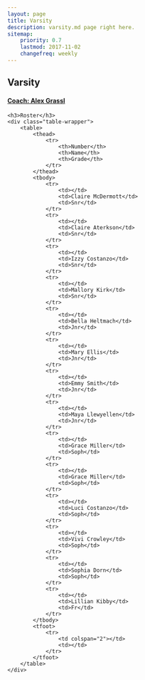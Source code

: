 ```yaml
---
layout: page
title: Varsity
description: varsity.md page right here.
sitemap:
    priority: 0.7
    lastmod: 2017-11-02
    changefreq: weekly
---
```

## Varsity
#### [Coach: Alex Grassl](mailto:alexandragrasslvb@gmail.com)


<div class="table-wrapper">

	

	<h3>Roster</h3>
	<div class="table-wrapper">
		<table>
			<thead>
				<tr>
					<th>Number</th>
					<th>Name</th>
					<th>Grade</th>
				</tr>
			</thead>
			<tbody>
				<tr>
					<td></td>
					<td>Claire McDermott</td>
					<td>Snr</td>
				</tr>
				<tr>
					<td></td>
					<td>Claire Aterkson</td>
					<td>Snr</td>
				</tr>
				<tr>
					<td></td>
					<td>Izzy Costanzo</td>
					<td>Snr</td>
				</tr>
				<tr>
					<td></td>
					<td>Mallory Kirk</td>
					<td>Snr</td>
				</tr>
				<tr>
					<td></td>
					<td>Bella Heltmach</td>
					<td>Jnr</td>
				</tr>
				<tr>
					<td></td>
					<td>Mary Ellis</td>
					<td>Jnr</td>
				</tr>
				<tr>
					<td></td>
					<td>Emmy Smith</td>
					<td>Jnr</td>
				</tr>
				<tr>
					<td></td>
					<td>Maya Llewyellen</td>
					<td>Jnr</td>
				</tr>
				<tr>
					<td></td>
					<td>Grace Miller</td>
					<td>Soph</td>
				</tr>
				<tr>
					<td></td>
					<td>Grace Miller</td>
					<td>Soph</td>
				</tr>
				<tr>
					<td></td>
					<td>Luci Costanzo</td>
					<td>Soph</td>
				</tr>
				<tr>
					<td></td>
					<td>Vivi Crowley</td>
					<td>Soph</td>
				</tr>
				<tr>
					<td></td>
					<td>Sophia Dorn</td>
					<td>Soph</td>
				</tr>
				<tr>
					<td></td>
					<td>Lillian Kibby</td>
					<td>Fr</td>
				</tr>
			</tbody>
			<tfoot>
				<tr>
					<td colspan="2"></td>
					<td></td>
				</tr>
			</tfoot>
		</table>
	</div>

